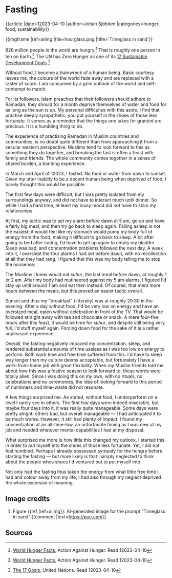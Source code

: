 # Fasting
{{article |date=12023-04-10 |author=Johan Sjöblom |categories=hunger, food, sustainability}}

{{imgframe |ref=aiimg |file=hourglass.png |title='Timeglass in sand'}}

828 million people in the world are hungry.[^whf] That is roughly one person in ten on Earth.[^whf] The UN has Zero Hunger as one of its [17 Sustainable Development Goals](https://sdgs.un.org/goals).[^un]

Without food, I become a trainwreck of a human being. Basic courtesy leaves me, the colours of the world fade away and are replaced with a raster of scorn. I am consumed by a grim outlook of the world and self-contempt to match.

For its followers, Islam preaches that their followers should adhere to Ramadan; they should for a month deprive themselves of water and food for as long as the sun is up. My personal difficulies with this aside, I find that practise deeply sympathetic; you put yourself in the shoes of those less fortunate. It serves as a reminder that the things one takes for granted are precious. It is a humbling thing to do.

The experience of practising Ramadan in Muslim countries and communities, is no doubt quite different than from approaching it from a secular western perspective. Muslims tend to look forward to this as something they do together, and breaking the fast is often a feast with family and friends. The whole community comes together in a sense of shared burden, a bonding experience.

In March and April of 12023, I fasted. No food or water from dawn to sunset. Given my utter inablity to be a decent human being when deprived of food, I barely thought this would be possible.

The first few days were difficult, but I was pretty isolated from my surroundings anyway, and did not have to interact much until dinner. So while I had a hard time, at least my lousy mood did not have to stain my relationships.

At first, my tactic was to set my alarm before dawn at 5 am, go up and have a fairly big meal, and then try go back to sleep again. Falling asleep is not the easiest; it would feel like my stomach would pump my body full of energy from the food, making it difficult to go back to sleep. A bit after going to bed after eating, I'd have to get up again to empty my bladder. Sleep was bad, and concentration problems followed the next day. A week into it, I overslept the four alarms I had set before dawn, with no recollection at all that they had rang. I figured that this was my body telling me to stop the nonsense.

The Muslims I knew would eat *suhur*, the last meal before dawn, at roughly 1 or 2 am. After my body had mutineered against my 5 am alarms, I figured I'd stay up until around 1 am and eat then instead. Of course, that ment more hours between the meals, but this proved an easier tactic overall.

Sunset and thus my "breakfast" (litterally) was at roughly 20:30 in the evening. After a day without food, I'd be very low on energy and have an oversized meal, eaten without celebration in front of the TV. That would be followed straight away with tea and chocolate or snack. A mere four-five hours after this feast, it would be time for *suhur*, and despite still being very full, I'd stuff myself again. Forcing down food for the sake of it is a rather unpleasant experience.

Overall, the fasting negatively impaced my concentration, sleep, and rendered substantial amounts of time useless as I was too low on energy to perform. Both work time and free time suffered from this. I'd have to sleep way longer than my culture deems acceptable, but fortunately I have a work-from-home job with great flexibility. When my Muslim friends told me about how this was a festive season to look forward to, these words were totally alien. Since I was doing this on my own, with no rituals, no celebrations and no ceremonies, the idea of looking forward to this period of numbness and time-waste did not resonate.

A few things surprised me. As stated, without food, I underperform on a level I rarely see in others. The first few days were indeed miserable, but maybe four days into it, it was really quite manageable. Some days were pretty alright, others bad, but overall manageable — I had anticipated it to be much worse. However, it still had plenty of impact. I found my concentration at an all-time-low, an unfortunate timing as I was new at my job and needed whatever mental capabilities I had at my disposal.

What surprised me more is how little this changed my outlook. I started this in order to put myself into the shoes of those less fortunate. Yet, I did not feel humbled. Perhaps I already possessed sympaty for the hungry before starting the fasting — but more likely is that I simply neglected to think about the people whos shoes I'd ventured out to put myself into.

Not only had the fasting thus taken the energy from what little free time I had and colour away from my life; I had also through my neglect deprived the whole excersise of meaning.


## Image credits
1. Figure {{ref |ref=aiimg}}: AI-generated image for the prompt "Timeglass in sand".{{comment |text=https://poe.com}}

## Sources
[^whf]: [World Hunger Facts](https://www.actionagainsthunger.org/the-hunger-crisis/world-hunger-facts/), Action Against Hunger. Read 12023-04-10
[^un]: [The 17 Goals](https://sdgs.un.org/goals), United Nations. Read 12023-04-10

